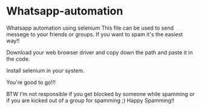 # Whatsapp-automation
Whatsapp automation using selenium
This file can be used to send messege to your friends or groups.
If you want to spam it's the easiest way!!

Download your web browser driver and copy down the path and paste it in the code.

Install selenium in your system.

You're good to go!!!

BTW I'm not responsible if you get blocked by someone while spamming or if you are kicked out of a group for spamming ;)
Happy Spamming!!
